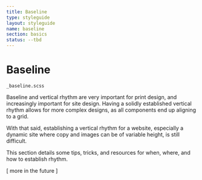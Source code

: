 ```yaml
---
title: Baseline
type: styleguide
layout: styleguide
name: baseline
section: basics
status: --tbd
---
```



<main markdown="1">

# Baseline

`_baseline.scss`

Baseline and vertical rhythm are very important for print design, and increasingly important for site design. Having a solidly established vertical rhythm allows for more complex designs, as all components end up aligning to a grid.

With that said, establishing a vertical rhythm for a website, especially a dynamic site where copy and images can be of variable height, is still difficult.

This section details some tips, tricks, and resources for when, where, and how to establish rhythm.

[ more in the future ]

</main>